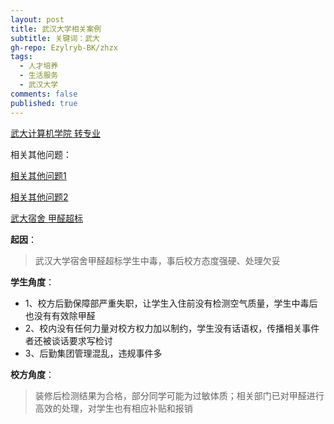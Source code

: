 ```yaml
---
layout: post
title: 武汉大学相关案例
subtitle: 关键词：武大
gh-repo: Ezylryb-BK/zhzx
tags:
  - 人才培养
  - 生活服务
  - 武汉大学
comments: false
published: true
---
```


[武大计算机学院 转专业]()

相关其他问题：

[相关其他问题1](https://www.zhihu.com/question/314585635/answer/616352625)  

[相关其他问题2](https://www.zhihu.com/question/314583319/answer/614480177)

[武大宿舍 甲醛超标](https://www.zhihu.com/question/50691114/answer/122259398)

**起因**：
>武汉大学宿舍甲醛超标学生中毒，事后校方态度强硬、处理欠妥

**学生角度**：

- 1、校方后勤保障部严重失职，让学生入住前没有检测空气质量，学生中毒后也没有有效除甲醛
- 2、校内没有任何力量对校方权力加以制约，学生没有话语权，传播相关事件者还被谈话要求写检讨
- 3、后勤集团管理混乱，违规事件多

**校方角度**：
>装修后检测结果为合格，部分同学可能为过敏体质；相关部门已对甲醛进行高效的处理，对学生也有相应补贴和报销
